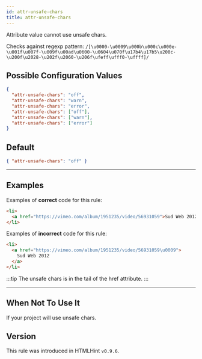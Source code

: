 ```yaml
---
id: attr-unsafe-chars
title: attr-unsafe-chars
---
```


Attribute value cannot use unsafe chars.

Checks against regexp pattern: `/[\u0000-\u0009\u000b\u000c\u000e-\u001f\u007f-\u009f\u00ad\u0600-\u0604\u070f\u17b4\u17b5\u200c-\u200f\u2028-\u202f\u2060-\u206f\ufeff\ufff0-\uffff]/`

## Possible Configuration Values

```json
{
  "attr-unsafe-chars": "off",
  "attr-unsafe-chars": "warn",
  "attr-unsafe-chars": "error",
  "attr-unsafe-chars": ["off"],
  "attr-unsafe-chars": ["warn"],
  "attr-unsafe-chars": ["error"]
}
```

## Default

```json
{ "attr-unsafe-chars": "off" }
```

---

## Examples

Examples of **correct** code for this rule:

```html
<li>
  <a href="https://vimeo.com/album/1951235/video/56931059">Sud Web 2012</a>
</li>
```

Examples of **incorrect** code for this rule:

```html
<li>
  <a href="https://vimeo.com/album/1951235/video/56931059‎\u0009‎">
    Sud Web 2012
  </a>
</li>
```

:::tip
The unsafe chars is in the tail of the href attribute.
:::

---

## When Not To Use It

If your project will use unsafe chars.

## Version

This rule was introduced in HTMLHint `v0.9.6`.
